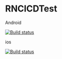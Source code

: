 # RNCICDTest

Android

[![Build status](https://build.appcenter.ms/v0.1/apps/5ac3685d-827e-4266-b45d-7ef8d9388773/branches/master/badge)](https://appcenter.ms)


ios

[![Build status](https://build.appcenter.ms/v0.1/apps/f47e9e2d-21b0-4988-88ea-957565b6be20/branches/master/badge)](https://appcenter.ms)

